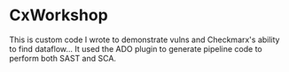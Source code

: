 # CxWorkshop

This is custom code I wrote to demonstrate vulns and Checkmarx's ability to find dataflow...
It used the ADO plugin to generate pipeline code to perform both SAST and SCA.
